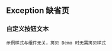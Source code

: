 <div class="demo-header">
<p class="overviewicon">
  <span class="wapi-ui-exception"/>
</p>

## Exception 缺省页

<mobile-uxlink widget-name="Exception"></mobile-uxlink>
</div>

### 自定义按钮文本

`示例样式与组件无关，拷贝 Demo 时无需拷贝样式`

<mobile-view link="exception/buttonText"></mobile-view>

<br>
